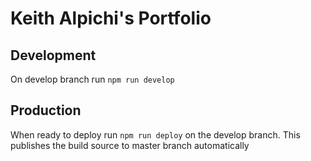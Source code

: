 # Keith Alpichi's Portfolio

## Development
On develop branch run `npm run develop` 

## Production
When ready to deploy run `npm run deploy` on the develop branch. This publishes the build source to master branch automatically
